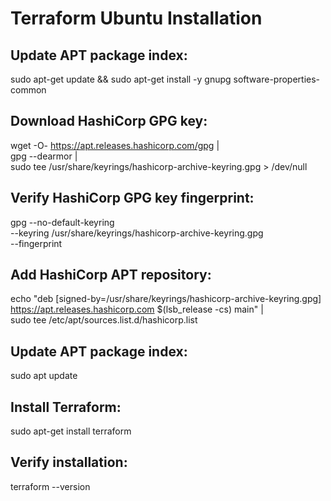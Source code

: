 # Terraform Ubuntu Installation

## Update APT package index:

  sudo apt-get update && sudo apt-get install -y gnupg software-properties-common

## Download HashiCorp GPG key:

  wget -O- https://apt.releases.hashicorp.com/gpg | \
  gpg --dearmor | \
  sudo tee /usr/share/keyrings/hashicorp-archive-keyring.gpg > /dev/null

## Verify HashiCorp GPG key fingerprint:

  gpg --no-default-keyring \
  --keyring /usr/share/keyrings/hashicorp-archive-keyring.gpg \
  --fingerprint

## Add HashiCorp APT repository:

  echo "deb [signed-by=/usr/share/keyrings/hashicorp-archive-keyring.gpg] \
  https://apt.releases.hashicorp.com $(lsb_release -cs) main" | \
  sudo tee /etc/apt/sources.list.d/hashicorp.list

## Update APT package index:
  
  sudo apt update

## Install Terraform:

sudo apt-get install terraform

## Verify installation:

  terraform --version

